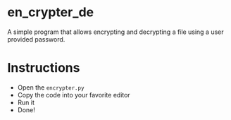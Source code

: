 # en_crypter_de
A simple program that allows encrypting and decrypting a file using a user provided password. 

# Instructions
- Open the ```encrypter.py```
- Copy the code into your favorite editor
- Run it
- Done!
